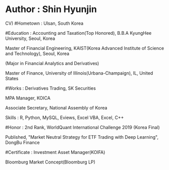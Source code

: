# Author : Shin Hyunjin

CV)
#Hometown : Ulsan, South Korea

#Education : 
Accounting and Taxation(Top Honored), B.B.A KyungHee University, Seoul, Korea

Master of Financial Engineering, KAIST(Korea Advanced Institute of Science and Technology), Seoul, Korea

(Major in Financial Analytics and Derivatives)

Master of Finance, University of Illinois(Urbana-Champaign), IL, United States

#Works : 
Derivatives Trading, SK Securities

MPA Manager, KOICA

Associate Secretary, National Assembly of Korea

Skills : R, Python, MySQL, Eviews, Excel VBA, Excel, C++

#Honor :
2nd Rank, WorldQuant International Challenge 2019 (Korea Final)

Published, "Market Neutral Strategy for ETF Trading with Deep Learning", DongBu Finance

#Certificate :
Investment Asset Manager(KOIFA)

Bloomburg Market Concept(Bloomburg LP)
